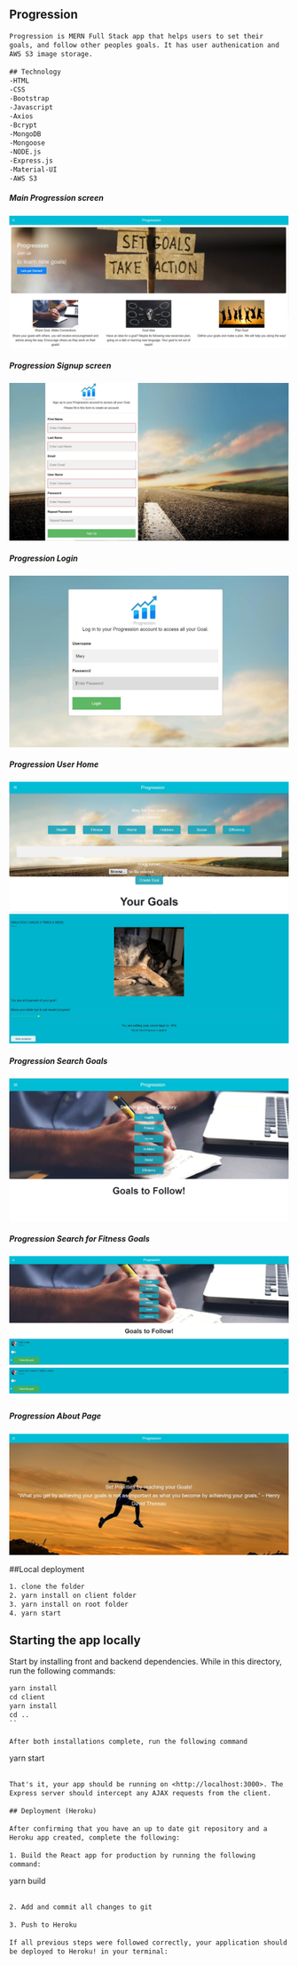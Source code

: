## Progression
```
Progression is MERN Full Stack app that helps users to set their goals, and follow other peoples goals. It has user authenication and AWS S3 image storage.

## Technology
-HTML
-CSS
-Bootstrap
-Javascript
-Axios
-Bcrypt
-MongoDB
-Mongoose
-NODE.js
-Express.js
-Material-UI
-AWS S3
```
#####  Main Progression screen
![screen](progression_main.jpg)

##### Progression Signup screen
![screen](progression_signup_page.jpg)

##### Progression Login
![screen](progression_login.jpg)

##### Progression User Home
![screen](progression_userhome.jpg)
![screen](progression_userhome_goal_dog.jpg)

##### Progression Search Goals
![screen](progression_search.jpg)

##### Progression Search for Fitness Goals
![screen](progression_search_fitness.jpg)

##### Progression About Page
![screen](progression_about_page.jpg)


##Local deployment
```
1. clone the folder
2. yarn install on client folder
3. yarn install on root folder
4. yarn start
```

## Starting the app locally

Start by installing front and backend dependencies. While in this directory, run the following commands:

```
yarn install
cd client
yarn install
cd ..
``

After both installations complete, run the following command
```
yarn start
```

That's it, your app should be running on <http://localhost:3000>. The Express server should intercept any AJAX requests from the client.

## Deployment (Heroku)

After confirming that you have an up to date git repository and a Heroku app created, complete the following:

1. Build the React app for production by running the following command:

```
yarn build
```

2. Add and commit all changes to git

3. Push to Heroku

If all previous steps were followed correctly, your application should be deployed to Heroku! in your terminal:

